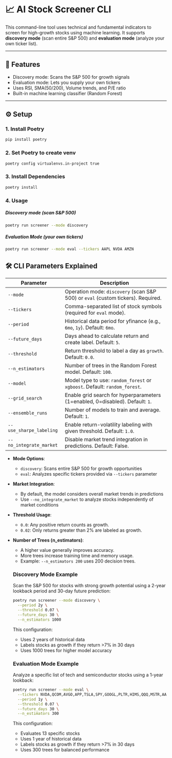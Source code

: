 # 📈 AI Stock Screener CLI

This command-line tool uses technical and fundamental indicators to screen for high-growth stocks using machine learning. It supports **discovery mode** (scan entire S&P 500) and **evaluation mode** (analyze your own ticker list).

---

## 🚀 Features

- Discovery mode: Scans the S&P 500 for growth signals
- Evaluation mode: Lets you supply your own tickers
- Uses RSI, SMA(50/200), Volume trends, and P/E ratio
- Built-in machine learning classifier (Random Forest)

---

## ⚙️ Setup

### 1. Install Poetry
```bash
pip install poetry
```

### 2. Set Poetry to create venv 
```bash
poetry config virtualenvs.in-project true
```

### 3. Install Dependencies
```bash
poetry install
```

### 4. Usage
##### Discovery mode (scan S&P 500)
```bash
poetry run screener --mode discovery
```

##### Evaluation Mode (your own tickers)
```bash
poetry run screener --mode eval --tickers AAPL NVDA AMZN
```

## 🛠️ CLI Parameters Explained

| Parameter         | Description                                                                 |
|------------------|-----------------------------------------------------------------------------|
| `--mode`         | Operation mode: `discovery` (scan S&P 500) or `eval` (custom tickers). Required. |
| `--tickers`      | Comma-separated list of stock symbols (required for `eval` mode).           |
| `--period`       | Historical data period for yfinance (e.g., `6mo`, `1y`). Default: `6mo`.    |
| `--future_days`  | Days ahead to calculate return and create label. Default: `5`.               |
| `--threshold`    | Return threshold to label a day as `growth`. Default: `0.0`.                 |
| `--n_estimators` | Number of trees in the Random Forest model. Default: `100`.                 |
| `--model`        | Model type to use: `random_forest` or `xgboost`. Default: `random_forest`.  |
| `--grid_search`  | Enable grid search for hyperparameters (1=enabled, 0=disabled). Default: `1`. |
| `--ensemble_runs`| Number of models to train and average. Default: `1`.                        |
| `--use_sharpe_labeling` | Enable return-volatility labeling with given threshold. Default: `1.0`. |
| `--no_integrate_market` | Disable market trend integration in predictions. Default: False.           |

- **Mode Options**:
  - `discovery`: Scans entire S&P 500 for growth opportunities
  - `eval`: Analyzes specific tickers provided via `--tickers` parameter

- **Market Integration**:
  - By default, the model considers overall market trends in predictions
  - Use `--no_integrate_market` to analyze stocks independently of market conditions

- **Threshold Usage**:
  - `0.0`: Any positive return counts as growth.
  - `0.02`: Only returns greater than 2% are labeled as growth.

- **Number of Trees (n_estimators)**:
  - A higher value generally improves accuracy.
  - More trees increase training time and memory usage.
  - Example: `--n_estimators 200` uses 200 decision trees.

  
  ### Discovery Mode Example
  Scan the S&P 500 for stocks with strong growth potential using a 2-year lookback period and 30-day future prediction:
  ```bash
  poetry run screener --mode discovery \
    --period 2y \
    --threshold 0.07 \
    --future_days 30 \
    --n_estimators 1000
  ```
  This configuration:
  - Uses 2 years of historical data
  - Labels stocks as growth if they return >7% in 30 days
  - Uses 1000 trees for higher model accuracy

  ### Evaluation Mode Example
  Analyze a specific list of tech and semiconductor stocks using a 1-year lookback:
  ```bash
  poetry run screener --mode eval \
    --tickers NVDA,QCOM,AVGO,APP,TSLA,SPY,GOOGL,PLTR,HIMS,QQQ,MSTR,AAPL,XBI \
    --period 1y \
    --threshold 0.07 \
    --future_days 30 \
    --n_estimators 300
  ```
  This configuration:
  - Evaluates 13 specific stocks
  - Uses 1 year of historical data
  - Labels stocks as growth if they return >7% in 30 days
  - Uses 300 trees for balanced performance
  